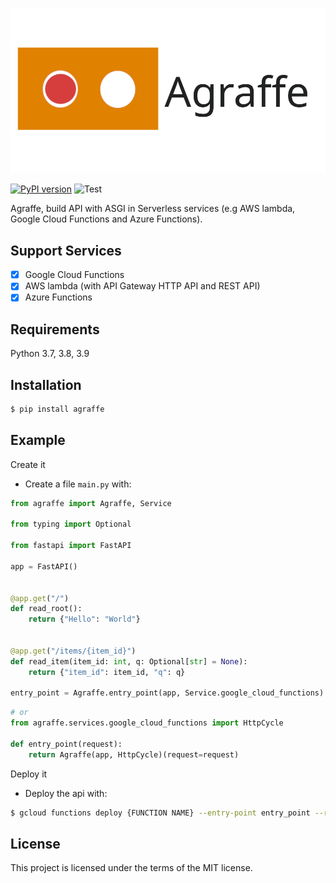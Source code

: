 
![icon](./resources/icon.png)

[![PyPI version](https://badge.fury.io/py/agraffe.svg)](https://badge.fury.io/py/agraffe)
![Test](https://github.com/odd12258053/agraffe/workflows/Test/badge.svg)

Agraffe, build API with ASGI in Serverless services (e.g AWS lambda, Google Cloud Functions and Azure Functions).

## Support Services
- [x] Google Cloud Functions
- [x] AWS lambda (with API Gateway HTTP API and REST API)
- [x] Azure Functions

## Requirements

Python 3.7, 3.8, 3.9

## Installation
```sh
$ pip install agraffe
```

## Example
Create it

- Create a file `main.py` with:

```python
from agraffe import Agraffe, Service

from typing import Optional

from fastapi import FastAPI

app = FastAPI()


@app.get("/")
def read_root():
    return {"Hello": "World"}


@app.get("/items/{item_id}")
def read_item(item_id: int, q: Optional[str] = None):
    return {"item_id": item_id, "q": q}

entry_point = Agraffe.entry_point(app, Service.google_cloud_functions)
```
```python
# or
from agraffe.services.google_cloud_functions import HttpCycle

def entry_point(request):
    return Agraffe(app, HttpCycle)(request=request)
```

Deploy it

- Deploy the api with:

```sh
$ gcloud functions deploy {FUNCTION NAME} --entry-point entry_point --runtime python37 --trigger-http --allow-unauthenticated
```

## License
This project is licensed under the terms of the MIT license.
